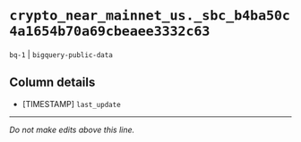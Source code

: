 # `crypto_near_mainnet_us._sbc_b4ba50c4a1654b70a69cbeaee3332c63`
`bq-1` | `bigquery-public-data`

## Column details
* [TIMESTAMP] `last_update`

-------------------------------------------------------------------------------
*Do not make edits above this line.*
